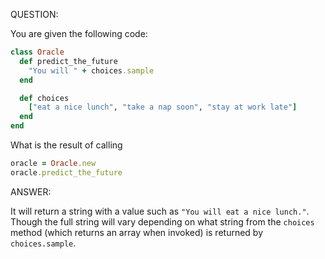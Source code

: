 QUESTION:

You are given the following code:
```ruby
class Oracle
  def predict_the_future
    "You will " + choices.sample
  end

  def choices
    ["eat a nice lunch", "take a nap soon", "stay at work late"]
  end
end
```
What is the result of calling
```ruby
oracle = Oracle.new
oracle.predict_the_future
```

ANSWER:

It will return a string with a value such as `"You will eat a nice lunch."`.
Though the full string will vary depending on what string from the `choices`
method (which returns an array when invoked) is returned by `choices.sample`.
